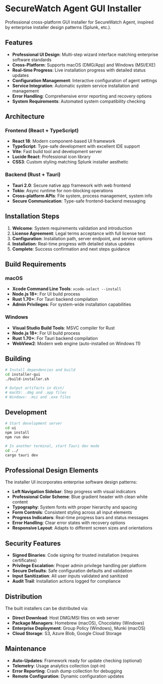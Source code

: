 # SecureWatch Agent GUI Installer

Professional cross-platform GUI installer for SecureWatch Agent, inspired by enterprise installer design patterns (Splunk, etc.).

## Features

- **Professional UI Design**: Multi-step wizard interface matching enterprise software standards
- **Cross-Platform**: Supports macOS (DMG/App) and Windows (MSI/EXE) 
- **Real-time Progress**: Live installation progress with detailed status updates
- **Configuration Management**: Interactive configuration of agent settings
- **Service Integration**: Automatic system service installation and management
- **Error Handling**: Comprehensive error reporting and recovery options
- **System Requirements**: Automated system compatibility checking

## Architecture

### Frontend (React + TypeScript)
- **React 18**: Modern component-based UI framework
- **TypeScript**: Type-safe development with excellent IDE support
- **Vite**: Fast build tool and development server
- **Lucide React**: Professional icon library
- **CSS3**: Custom styling matching Splunk installer aesthetic

### Backend (Rust + Tauri)
- **Tauri 2.0**: Secure native app framework with web frontend
- **Tokio**: Async runtime for non-blocking operations
- **Cross-platform APIs**: File system, process management, system info
- **Secure Communication**: Type-safe frontend-backend messaging

## Installation Steps

1. **Welcome**: System requirements validation and introduction
2. **License Agreement**: Legal terms acceptance with full license text
3. **Configuration**: Installation path, server endpoint, and service options
4. **Installation**: Real-time progress with detailed status updates
5. **Complete**: Success confirmation and next steps guidance

## Build Requirements

### macOS
- **Xcode Command Line Tools**: `xcode-select --install`
- **Node.js 18+**: For UI build process
- **Rust 1.70+**: For Tauri backend compilation
- **Admin Privileges**: For system-wide installation capabilities

### Windows
- **Visual Studio Build Tools**: MSVC compiler for Rust
- **Node.js 18+**: For UI build process  
- **Rust 1.70+**: For Tauri backend compilation
- **WebView2**: Modern web engine (auto-installed on Windows 11)

## Building

```bash
# Install dependencies and build
cd installer-gui
./build-installer.sh

# Output artifacts in dist/
# macOS: .dmg and .app files
# Windows: .msi and .exe files
```

## Development

```bash
# Start development server
cd ui
npm install
npm run dev

# In another terminal, start Tauri dev mode
cd ../
cargo tauri dev
```

## Professional Design Elements

The installer UI incorporates enterprise software design patterns:

- **Left Navigation Sidebar**: Step progress with visual indicators
- **Professional Color Scheme**: Blue gradient header with clean white content
- **Typography**: System fonts with proper hierarchy and spacing
- **Form Controls**: Consistent styling across all input elements
- **Progress Indicators**: Real-time progress bars and status messages
- **Error Handling**: Clear error states with recovery options
- **Responsive Layout**: Adapts to different screen sizes and orientations

## Security Features

- **Signed Binaries**: Code signing for trusted installation (requires certificates)
- **Privilege Escalation**: Proper admin privilege handling per platform
- **Secure Defaults**: Safe configuration defaults and validation
- **Input Sanitization**: All user inputs validated and sanitized
- **Audit Trail**: Installation actions logged for compliance

## Distribution

The built installers can be distributed via:

- **Direct Download**: Host DMG/MSI files on web server
- **Package Managers**: Homebrew (macOS), Chocolatey (Windows)
- **Enterprise Deployment**: Group Policy (Windows), Munki (macOS)
- **Cloud Storage**: S3, Azure Blob, Google Cloud Storage

## Maintenance

- **Auto-Updates**: Framework ready for update checking (optional)
- **Telemetry**: Usage analytics collection (opt-in)
- **Error Reporting**: Crash dump collection for debugging
- **Remote Configuration**: Dynamic configuration updates